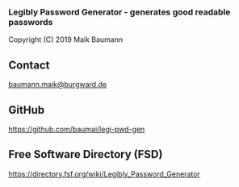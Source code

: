 ### Legibly Password Generator - generates good readable passwords
Copyright (C) 2019 Maik Baumann

## Contact
baumann.maik@burgward.de

## GitHub
https://github.com/baumai/legi-pwd-gen

## Free Software Directory (FSD)
https://directory.fsf.org/wiki/Legibly_Password_Generator